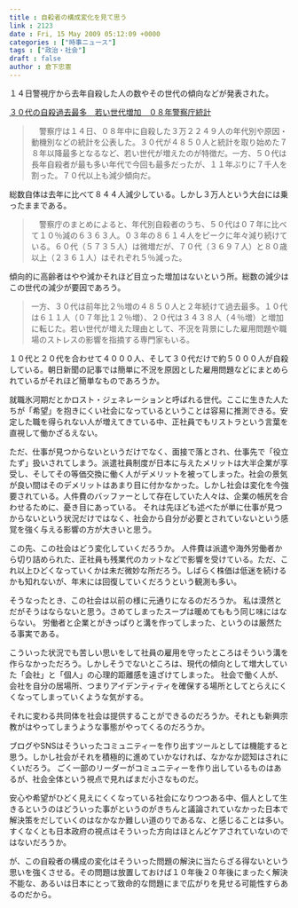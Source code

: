 ```yaml
---
title : 自殺者の構成変化を見て思う
link : 2123
date : Fri, 15 May 2009 05:12:09 +0000
categories : ["時事ニュース"]
tags : ["政治・社会"]
draft : false
author : 倉下忠憲
---
```


１４日警視庁から去年自殺した人の数やその世代の傾向などが発表された。

<a href="http://www.asahi.com/national/update/0514/TKY200905140074.html">３０代の自殺過去最多　若い世代増加　０８年警察庁統計</a>

<blockquote>　警察庁は１４日、０８年中に自殺した３万２２４９人の年代別や原因・動機別などの統計を公表した。３０代が４８５０人と統計を取り始めた７８年以降最多となるなど、若い世代が増えたのが特徴だ。一方、５０代は長年自殺者が最も多い年代で今回も最多だったが、１１年ぶりに７千人を割った。７０代以上も減少傾向だ。 </blockquote>

総数自体は去年に比べて８４４人減少している。しかし３万人という大台には乗ったままである。

<blockquote>　警察庁のまとめによると、年代別自殺者のうち、５０代は０７年に比べて１０％減の６３６３人。０３年の８６１４人をピークに年々減り続けている。６０代（５７３５人）は微増だが、７０代（３６９７人）と８０歳以上（２３６１人）はそれぞれ５％減った。 </blockquote>

傾向的に高齢者はやや減かそれほど目立った増加はないという所。総数の減少はこの世代の減少が要因であろう。

<blockquote>一方、３０代は前年比２％増の４８５０人と２年続けて過去最多。１０代は６１１人（０７年比１２％増）、２０代は３４３８人（４％増）と増加に転じた。若い世代が増えた理由として、不況を背景にした雇用問題や職場のストレスの影響を指摘する専門家もいる。 </blockquote>

１０代と２０代を合わせて４０００人、そして３０代だけで約５０００人が自殺している。朝日新聞の記事では簡単に不況を原因とした雇用問題などにまとめられているがそれほど簡単なものであろうか。


就職氷河期だとかロスト・ジェネレーションと呼ばれる世代。ここに生きた人たちが「希望」を抱きにくい社会になっているということは容易に推測できる。安定した職を得られない人が増えてきている中、正社員でもリストラという言葉を直視して働かざるえない。

ただ、仕事が見つからないというだけでなく、面接で落とされ、仕事先で「役立たず」扱いされてしまう。派遣社員制度が日本に与えたメリットは大半企業が享受し、そしてその等価交換に働く人がデメリットを被ってしまった。社会の景気が良い間はそのデメリットはあまり目に付かなかった。しかし社会は変化を今強要されている。人件費のバッファーとして存在していた人々は、企業の帳尻を合わせるために、憂き目にあっている。
それは先ほども述べたが単に仕事が見つからないという状況だけではなく、社会から自分が必要とされていないという感覚を強く与える影響の方が大きいと思う。

この先、この社会はどう変化していくだろうか。
人件費は派遣や海外労働者から切り詰められた、正社員も残業代のカットなどで影響を受けている。ただ、これ以上ひどくなっていくかは未だ微妙な所だろう。しばらく株価は低迷を続けるかも知れないが、年末には回復していくだろうという観測も多い。

そうなったとき、この社会は以前の様に元通りになるのだろうか。
私は漠然とだがそうはならないと思う。さめてしまったスープは暖めてももう同じ味にはならない。
労働者と企業とがきっぱりと溝を作ってしまった、というのは厳然たる事実である。

こういった状況でも苦しい思いをして社員の雇用を守ったところはそういう溝を作らなかっただろう。しかしそうでないところは、現代の傾向として増大していた「会社」と「個人」の心理的距離感を遠ざけてしまった。
社会で働く人が、会社を自分の居場所、つまりアイデンティティを確保する場所としてとらえにくくなってしまっていくような気がする。

それに変わる共同体を社会は提供することができるのだろうか。それとも新興宗教がはやってしまうような事態がやってくるのだろうか。

ブログやSNSはそういったコミュニティーを作り出すツールとしては機能すると思う。しかし社会がそれを積極的に進めていかなければ、なかなか認知はされにくいだろう。
ごく一部のリーダーがコミュニティーを作り出しているものはあるが、社会全体という視点で見ればまだ小さなものだ。

安心や希望がひどく見えにくくなっている社会になりつつある中、個人として生きるというのはどういった事がというのがきちんと議論されていなかった日本で解決策をだしていくのはなかなか難しい道のりであるな、と感じることは多い。
すくなくとも日本政府の視点はそういった方向はほとんどケアされていないのではないだろうか。

が、この自殺者の構成の変化はそういった問題の解決に当たらざる得ないという思いを強くさせる。その問題は放置しておけば１０年後２０年後にまったく解決不能な、あるいは日本にとって致命的な問題にまで広がりを見せる可能性すらあるのだから。
